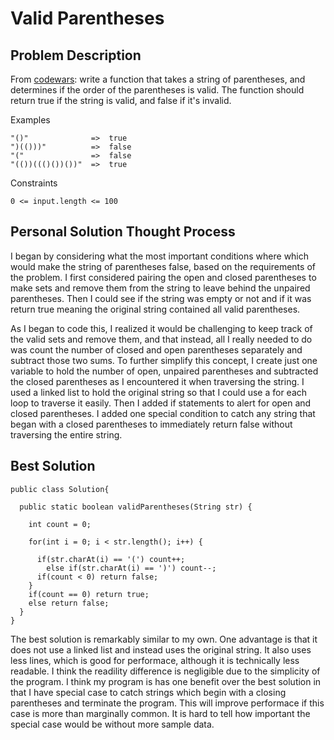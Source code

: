 # Valid Parentheses

## Problem Description

From [codewars](https://www.codewars.com/): write a function that takes a string of parentheses, and determines if the order of the parentheses is valid. The function should return true if the string is valid, and false if it's invalid.

Examples
```
"()"              =>  true
")(()))"          =>  false
"("               =>  false
"(())((()())())"  =>  true
```

Constraints
```
0 <= input.length <= 100
```


## Personal Solution Thought Process

I began by considering what the most important conditions where which would make the string of parentheses false, based on the requirements of the problem. I first considered pairing the open and closed parentheses to make sets and remove them from the string to leave behind the unpaired parentheses. Then I could see if the string was empty or not and if it was return true meaning the original string contained all valid parentheses. 

As I began to code this, I realized it would be challenging to keep track of the valid sets and remove them, and that instead, all I really needed to do was count the number of closed and open parentheses separately and subtract those two sums. To further simplify this concept, I create just one variable to hold the number of open, unpaired parentheses and subtracted the closed parentheses as I encountered it when traversing the string. I used a linked list to hold the original string so that I could use a for each loop to traverse it easily. Then I added if statements to alert for open and closed parentheses. I added one special condition to catch any string that began with a closed parentheses to immediately return false without traversing the entire string. 


## Best Solution

```
public class Solution{
  
  public static boolean validParentheses(String str) {
    
    int count = 0;
    
    for(int i = 0; i < str.length(); i++) {
      
      if(str.charAt(i) == '(') count++;
        else if(str.charAt(i) == ')') count--;
      if(count < 0) return false;
    }
    if(count == 0) return true;
    else return false;
  }
}
```

The best solution is remarkably similar to my own. One advantage is that it does not use a linked list and instead uses the original string. It also uses less lines, which is good for performace, although it is technically less readable. I think the readility difference is negligible due to the simplicity of the program. I think my program is has one benefit over the best solution in that I have special case to catch strings which begin with a closing parentheses and terminate the program. This will improve performace if this case is more than marginally common. It is hard to tell how important the special case would be without more sample data. 